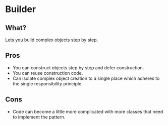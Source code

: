 # Builder

## What?

Lets you build complex objects step by step.

## Pros

* You can construct objects step by step and defer construction.
* You can reuse construction code.
* Can isolate complex object creation to a single place which adheres to the single responsibility principle.

## Cons

* Code can become a little more complicated with more classes that need to implement the pattern.
